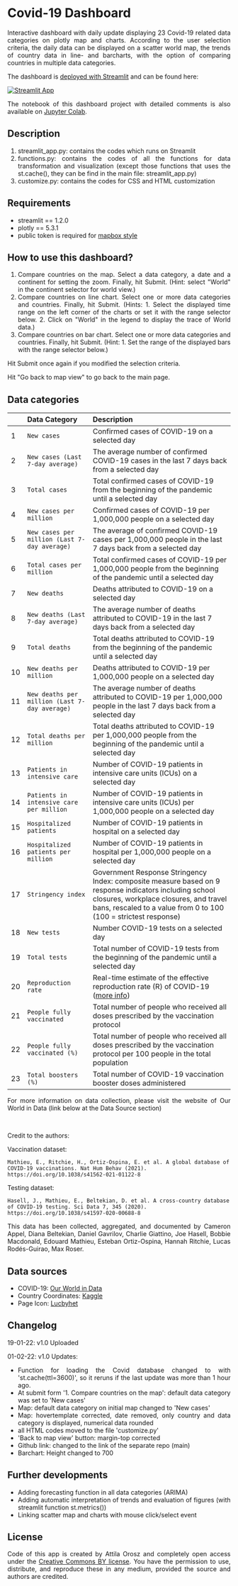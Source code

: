 # Covid-19 Dashboard

<p align="justify">Interactive dashboard with daily update displaying 23 Covid-19 related data categories on plotly map and charts. According to the user selection criteria, the daily data can be displayed on a scatter world map, the trends of country data in line- and barcharts, with the option of comparing countries in multiple data categories.</p>

<p align="justify">The dashboard is <a href="https://docs.streamlit.io/streamlit-cloud/get-started/deploy-an-app" target="_blank">deployed with Streamlit</a> and can be found here:<p>

[![Streamlit App](https://static.streamlit.io/badges/streamlit_badge_black_white.svg)](https://share.streamlit.io/orosz-attila/covid-19-dashboard) 
    
<p align="justify">The notebook of this dashboard project with detailed comments is also available on <a href="https://colab.research.google.com/drive/1StLDRJ7LVoPS10AULBxVOJo8rDqnt3U8" target="_blank">Jupyter Colab</a>.</p>

## Description 
<ol >
    <li align="justify">streamlit_app.py: contains the codes which runs on Streamlit</li>
    <li align="justify">functions.py: contains the codes of all the functions for data transformation and visualization (except those functions that uses the st.cache(), they can be find in the main file: streamlit_app.py)</li>
    <li align="justify">customize.py: contains the codes for CSS and HTML customization</li>
</ol>

## Requirements 
- streamlit == 1.2.0 
- plotly == 5.3.1
- public token is required for <a href="https://www.mapbox.com/maps/light" target="_blank">mapbox style</a>

## How to use this dashboard?

<ol align="justify">
    <li style='text-align: justify;'>Compare countries on the map. Select a data category, a date and a continent for setting the zoom. Finally, hit Submit. (Hint: select "World" in the continent selector for world view.)</li>
    <li style='text-align: justify;'>Compare countries on line chart. Select one or more data categories and countries. Finally, hit Submit. (Hints: 1. Select the displayed time range on the left corner of the charts or set it with the range selector below. 2. Click on "World" in the legend to display the trace of World data.)</li>
    <li style='text-align: justify;'>Compare countries on bar chart. Select one or more data categories and countries. Finally, hit Submit. (Hint: 1. Set the range of the displayed bars with the range selector below.)</li>
</ol>

Hit Submit once again if you modified the selection criteria.

Hit "Go back to map view" to go back to the main page.

## Data categories
|         | Data Category           | Description  |
| :------------- |:-------------|:-----|
| 1 |`New cases` |  Confirmed cases of COVID-19 on a selected day |
| 2 |`New cases (Last 7-day average)` | The average number of confirmed COVID-19 cases in the last 7 days back from a selected day |
| 3 |`Total cases` | Total confirmed cases of COVID-19 from the beginning of the pandemic until a selected day |
| 4 | `New cases per million`      | Confirmed cases of COVID-19 per 1,000,000 people on a selected day |
| 5 | `New cases per million (Last 7-day average)` | The average of confirmed COVID-19 cases per 1,000,000 people in the last 7 days back from a selected day |
| 6 | `Total cases per million` | Total confirmed cases of COVID-19 per 1,000,000 people from the beginning of the pandemic until a selected day |
| 7 | `New deaths`   | Deaths attributed to COVID-19 on a selected day |
| 8 | `New deaths (Last 7-day average)` | The average number of deaths attributed to COVID-19 in the last 7 days back from a selected day |
| 9 | `Total deaths` | Total deaths attributed to COVID-19 from the beginning of the pandemic until a selected day |
| 10 | `New deaths per million`   | Deaths attributed to COVID-19 per 1,000,000 people on a selected day |
| 11 | `New deaths per million (Last 7-day average)` | The average number of deaths attributed to COVID-19 per 1,000,000 people in the last 7 days back from a selected day |
| 12 | `Total deaths per million` | Total deaths attributed to COVID-19 per 1,000,000 people from the beginning of the pandemic until a selected day|
| 13 | `Patients in intensive care`   | Number of COVID-19 patients in intensive care units (ICUs) on a selected day |
| 14 | `Patients in intensive care per million` | Number of COVID-19 patients in intensive care units (ICUs) per 1,000,000 people on a selected day |
| 15 | `Hospitalized patients` | Number of COVID-19 patients in hospital on a selected day |
| 16 | `Hospitalized patients per million` | Number of COVID-19 patients in hospital per 1,000,000 people on a selected day |
| 17 | `Stringency index`   | Government Response Stringency Index: composite measure based on 9 response indicators including school closures, workplace closures, and travel bans, rescaled to a value from 0 to 100 (100 = strictest response) |
| 18 | `New tests` | Number COVID-19 tests on a selected day |
| 19 | `Total tests` | Total number of COVID-19 tests from the beginning of the pandemic until a selected day 
| 20 | `Reproduction rate` | Real-time estimate of the effective reproduction rate (R) of COVID-19 (<a href="https://github.com/crondonm/TrackingR/tree/main/Estimates-Database" target="_blank">more info</a>) |
| 21 | `People fully vaccinated` | Total number of people who received all doses prescribed by the vaccination protocol |
| 22 | `People fully vaccinated (%)` | Total number of people who received all doses prescribed by the vaccination protocol per 100 people in the total population |
| 23 | `Total boosters (%)` | Total number of COVID-19 vaccination booster doses administered |

<p style='text-align: justify;'>For more information on data collection, please visit the website of Our World in Data (link below at the Data Source section)</p><br> 

Credit to the authors: 

Vaccination dataset: 

    Mathieu, E., Ritchie, H., Ortiz-Ospina, E. et al. A global database of COVID-19 vaccinations. Nat Hum Behav (2021). https://doi.org/10.1038/s41562-021-01122-8

Testing dataset:

    Hasell, J., Mathieu, E., Beltekian, D. et al. A cross-country database of COVID-19 testing. Sci Data 7, 345 (2020). https://doi.org/10.1038/s41597-020-00688-8

<p style='text-align: justify;'>This data has been collected, aggregated, and documented by Cameron Appel, Diana Beltekian, Daniel Gavrilov, Charlie Giattino, Joe Hasell, Bobbie Macdonald, Edouard Mathieu, Esteban Ortiz-Ospina, Hannah Ritchie, Lucas Rodés-Guirao, Max Roser.</p> 

## Data sources
<ul >
    <li style='text-align: justify;'>COVID-19: <a href="https://github.com/owid/covid-19-data/tree/master/public/data" target="_blank">Our World in Data</a></li>
    <li style='text-align: justify;'>Country Coordinates: <a href="https://www.kaggle.com/nikitagrec/world-capitals-gps" target="_blank">Kaggle</a></li>
    <li style='text-align: justify;'>Page Icon: <a href="https://en.wikipedia.org/wiki/File:Coronavirus_icon.svg" target="_blank">Lucbyhet</a></li>
</ul>

## Changelog
19-01-22: v1.0 Uploaded

01-02-22: v1.0 Updates:
<ul>
    <li style='text-align: justify;'>Function for loading the Covid database changed to with 'st.cache(ttl=3600)', so it reruns if the   last update was more than 1 hour ago.</li> 
    <li style='text-align: justify;'>At submit form '1. Compare countries on the map': default data category was set to 'New cases'</li>
    <li style='text-align: justify;'>Map: default data category on initial map changed to 'New cases'</li>
    <li style='text-align: justify;'>Map: hovertemplate corrected, date removed, only country and data category is displayed, numerical data rounded</li>
    <li style='text-align: justify;'>all HTML codes moved to the file 'customize.py'</li>
    <li style='text-align: justify;'>'Back to map view' button:  margin-top corrected</li>
    <li style='text-align: justify;'>Github link: changed to the link of the separate repo (main)</li>
    <li style='text-align: justify;'>Barchart: Height changed to 700</li>
</ul>

## Further developments
<ul >
    <li style='text-align: justify;'>Adding forecasting function in all data categories (ARIMA)</li>
    <li style='text-align: justify;'>Adding automatic interpretation of trends and evaluation of figures (with streamlit function st.metrics())</li>
    <li style='text-align: justify;'>Linking scatter map and charts with mouse click/select event</li>
</ul>

## License 
<p align="justify">Code of this app is created by Attila Orosz and completely open access under the <a href="https://creativecommons.org/licenses/by/4.0/" target="_blank">Creative Commons BY license</a>. You have the permission to use, distribute, and reproduce these in any medium, provided the source and authors are credited.</p> 
